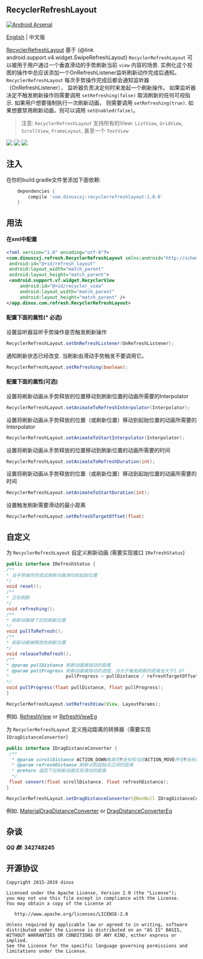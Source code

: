 ## RecyclerRefreshLayout

[![Android Arsenal](https://img.shields.io/badge/Android%20Arsenal-RecyclerRefreshLayout-green.svg?style=true)](https://android-arsenal.com/details/1/3383)

[English](https://github.com/dinuscxj/RecyclerRefreshLayout) | 中文版<br/>

[RecyclerRefreshLayout](https://github.com/dinuscxj/RecyclerRefreshLayout) 
基于 {@link android.support.v4.widget.SwipeRefreshLayout}
`RecyclerRefreshLayout` 可以被用于用户通过一个垂直滑动的手势刷新当前 `view` 
内容的场景. 实例化这个视图的操作中总应该添加一个OnRefreshListener监听刷新动作完成后通知。
`RecyclerRefreshLayout` 每次手势操作完成后都会通知监听器（OnRefreshListener），
监听器负责决定何时来发起一个刷新操作。 如果监听器决定不触发刷新操作则需要调用
`setRefreshing(false)` 取消刷新的任何可视指示. 如果用户想要强制执行一次刷新动画， 
则需要调用 `setRefreshing(true)`. 如果想要禁用刷新动画，则可以调用 `setEnabled(false)`。

> 注意: `RecyclerRefreshLayout` 支持所有的View: `ListView`, `GridView`, `ScrollView`, `FrameLayout`, 甚至一个 `TextView`
  
![](https://raw.githubusercontent.com/dinuscxj/RecyclerRefreshLayout/master/Preview/RecyclerRefreshLayoutNormal.gif?width=300)
![](https://raw.githubusercontent.com/dinuscxj/RecyclerRefreshLayout/master/Preview/RecyclerRefreshLayoutNoData.gif?width=300)
![](https://raw.githubusercontent.com/dinuscxj/RecyclerRefreshLayout/master/Preview/RecyclerRefreshLayoutFailure.gif?width=300)<br/>

## 注入

在你的build.gradle文件里添加下面依赖:
```gradle
    dependencies {
        compile 'com.dinuscxj:recyclerrefreshlayout:1.0.6'
    }
```

## 用法

#### 在xml中配置
```xml
<?xml version="1.0" encoding="utf-8"?>
<com.dinuscxj.refresh.RecyclerRefreshLayout xmlns:android="http://schemas.android.com/apk/res/android"
 android:id="@+id/refresh_layout"
 android:layout_width="match_parent"
 android:layout_height="match_parent">
 <android.support.v7.widget.RecyclerView
     android:id="@+id/recycler_view"
     android:layout_width="match_parent"
     android:layout_height="match_parent" />
</app.dinus.com.refresh.RecyclerRefreshLayout>
```
 
#### 配置下面的属性(* 必选)
设置监听器监听手势操作是否触发刷新操作
```java
RecyclerRefreshLayout.setOnRefreshListener(OnRefreshListener);
```

通知刷新状态已经改变. 当刷新由滑动手势触发不要调用它。
```java
RecyclerRefreshLayout.setRefreshing(boolean);
``` 

#### 配置下面的属性(可选)
设置将刷新动画从手势释放的位置移动到刷新位置的动画所需要的Interpolator
```java
RecyclerRefreshLayout.setAnimateToRefreshInterpolator(Interpolator);
```

设置将刷新动画从手势释放的位置（或刷新位置）移动到起始位置的动画所需要的Interpolator
```java
RecyclerRefreshLayout.setAnimateToStartInterpolator(Interpolator);
```

设置将刷新动画从手势释放的位置移动到刷新位置的动画所需要的时间
```java
RecyclerRefreshLayout.setAnimateToRefreshDuration(int);
```

设置将刷新动画从手势释放的位置（或刷新位置）移动到起始位置的动画所需要的时间
```java
RecyclerRefreshLayout.setAnimateToStartDuration(int);
```

设置触发刷新需要滑动的最小距离
```java
RecyclerRefreshLayout.setRefreshTargetOffset(float)
```

## 自定义

为 `RecyclerRefreshLayout` 自定义刷新动画 (需要实现接口 `IRefreshStatus`)
```java
public interface IRefreshStatus {
/**
* 当手势操作完成且刷新动画滑动到起始位置
*/
void reset();
/**
* 正在刷新
*/
void refreshing();
/**
* 刷新动画被下拉到刷新位置
*/
void pullToRefresh();
/**
* 刷新动画被释放到刷新位置
*/
void releaseToRefresh();
/**
* @param pullDistance 刷新动画被拖动的距离
* @param pullProgress 刷新动画被拖动的进度，当大于触发刷新的距离会大于1.0f
*                     pullProgress = pullDistance / refreshTargetOffset
*/
void pullProgress(float pullDistance, float pullProgress);
}
```
```java 
RecyclerRefreshLayout.setRefreshView(View, LayoutParams);
```
例如. [RefreshView](https://github.com/dinuscxj/RecyclerRefreshLayout/blob/master/recyclerrefreshlayout/src/main/java/com/dinuscxj/refresh/RefreshView.java) or [RefreshViewEg](https://github.com/dinuscxj/RecyclerRefreshLayout/tree/master/app/src/main/java/com/dinuscxj/example/demo/RefreshViewEg.java) 

为 `RecyclerRefreshLayout` 定义拖动距离的转换器（需要实现 `IDragDistanceConverter`） 
```java
public interface IDragDistanceConverter {
 /**
  * @param scrollDistance ACTION_DOWN触发的Y坐标和当前ACTION_MOVE所在Y坐标的距离
  * @param refreshDistance 刷新点和起始点之间的距离
  * @return 返回下拉刷新动画实际滑动的距离
  */
 float convert(float scrollDistance, float refreshDistance);
}
```
```java
RecyclerRefreshLayout.setDragDistanceConverter(@NonNull IDragDistanceConverter) 
```
例如. [MaterialDragDistanceConverter](https://github.com/dinuscxj/RecyclerRefreshLayout/blob/master/recyclerrefreshlayout/src/main/java/com/dinuscxj/refresh/MaterialDragDistanceConverter.java) or [DragDistanceConverterEg](https://github.com/dinuscxj/RecyclerRefreshLayout/tree/master/app/src/main/java/com/dinuscxj/example/demo/DragDistanceConverterEg.java) 

## 杂谈

  ***QQ 群:*** **342748245**
  
## 开源协议

    Copyright 2015-2019 dinus

    Licensed under the Apache License, Version 2.0 (the "License");
    you may not use this file except in compliance with the License.
    You may obtain a copy of the License at

       http://www.apache.org/licenses/LICENSE-2.0

    Unless required by applicable law or agreed to in writing, software
    distributed under the License is distributed on an "AS IS" BASIS,
    WITHOUT WARRANTIES OR CONDITIONS OF ANY KIND, either express or implied.
    See the License for the specific language governing permissions and
    limitations under the License.
